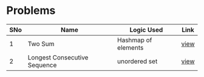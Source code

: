 # Problems

SNo | Name | Logic Used | Link |
----|------|------------|------|
1 | Two Sum | Hashmap of elements | [view](Two_sum.cpp)
2 | Longest Consecutive Sequence | unordered set | [view](LongestConsecutiveSequence.cpp)
